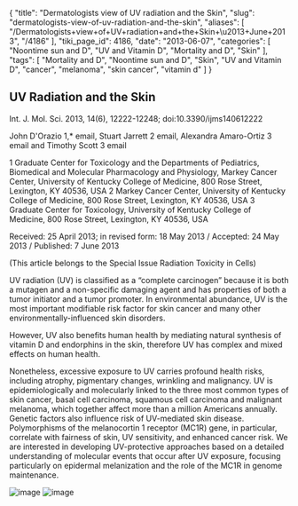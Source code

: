 {
    "title": "Dermatologists view of UV radiation and the Skin",
    "slug": "dermatologists-view-of-uv-radiation-and-the-skin",
    "aliases": [
        "/Dermatologists+view+of+UV+radiation+and+the+Skin+\u2013+June+2013",
        "/4186"
    ],
    "tiki_page_id": 4186,
    "date": "2013-06-07",
    "categories": [
        "Noontime sun and D",
        "UV and Vitamin D",
        "Mortality and D",
        "Skin"
    ],
    "tags": [
        "Mortality and D",
        "Noontime sun and D",
        "Skin",
        "UV and Vitamin D",
        "cancer",
        "melanoma",
        "skin cancer",
        "vitamin d"
    ]
}


## UV Radiation and the Skin

Int. J. Mol. Sci. 2013, 14(6), 12222-12248; doi:10.3390/ijms140612222 

John D'Orazio 1,* email, Stuart Jarrett 2 email, Alexandra Amaro-Ortiz 3 email and Timothy Scott 3 email

1 Graduate Center for Toxicology and the Departments of Pediatrics, Biomedical and Molecular Pharmacology and Physiology, Markey Cancer Center, University of Kentucky College of Medicine, 800 Rose Street, Lexington, KY 40536, USA 2 Markey Cancer Center, University of Kentucky College of Medicine, 800 Rose Street, Lexington, KY 40536, USA 3 Graduate Center for Toxicology, University of Kentucky College of Medicine, 800 Rose Street, Lexington, KY 40536, USA

Received: 25 April 2013; in revised form: 18 May 2013 / Accepted: 24 May 2013 / Published: 7 June 2013

(This article belongs to the Special Issue Radiation Toxicity in Cells)

UV radiation (UV) is classified as a “complete carcinogen” because it is both a mutagen and a non-specific damaging agent and has properties of both a tumor initiator and a tumor promoter. In environmental abundance, UV is the most important modifiable risk factor for skin cancer and many other environmentally-influenced skin disorders. 

However, UV also benefits human health by mediating natural synthesis of vitamin D and endorphins in the skin, therefore UV has complex and mixed effects on human health. 

Nonetheless, excessive exposure to UV carries profound health risks, including atrophy, pigmentary changes, wrinkling and malignancy. UV is epidemiologically and molecularly linked to the three most common types of skin cancer, basal cell carcinoma, squamous cell carcinoma and malignant melanoma, which together affect more than a million Americans annually. Genetic factors also influence risk of UV-mediated skin disease. Polymorphisms of the melanocortin 1 receptor (MC1R) gene, in particular, correlate with fairness of skin, UV sensitivity, and enhanced cancer risk. We are interested in developing UV-protective approaches based on a detailed understanding of molecular events that occur after UV exposure, focusing particularly on epidermal melanization and the role of the MC1R in genome maintenance.

<img src="https://d1bk1kqxc0sym.cloudfront.net/attachments/jpeg/skin1.jpg" alt="image">
<img src="https://d1bk1kqxc0sym.cloudfront.net/attachments/jpeg/skin2.jpg" alt="image">